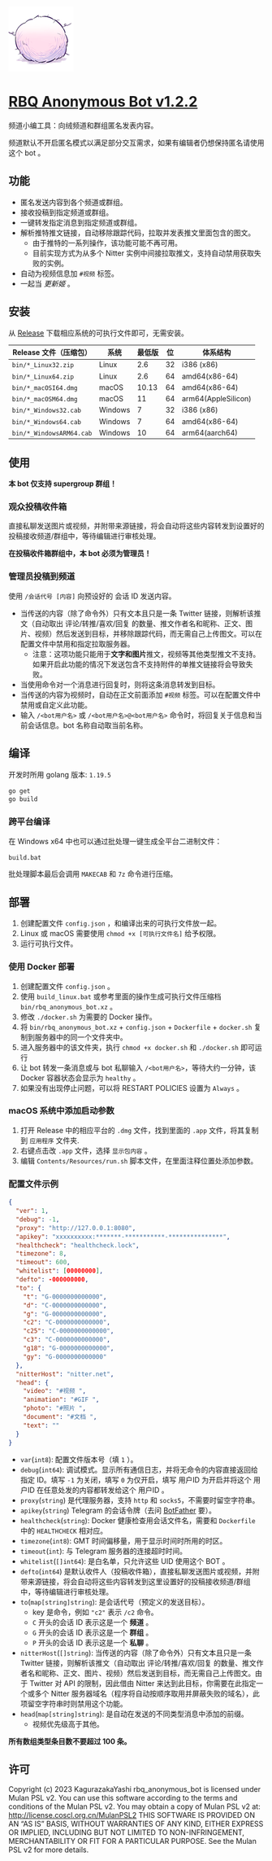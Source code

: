 ![icon](macOS/rbqanonymousbot/Assets.xcassets/AppIcon.appiconset/rbq%205.png)

# [RBQ Anonymous Bot v1.2.2](https://github.com/rbqgroup/rbq_anonymous_bot)

频道小编工具：向绒频道和群组匿名发表内容。

频道默认不开启匿名模式以满足部分交互需求，如果有编辑者仍想保持匿名请使用这个 bot 。

## 功能

- 匿名发送内容到各个频道或群组。
- 接收投稿到指定频道或群组。
- 一键转发指定消息到指定频道或群组。
- 解析推特推文链接，自动移除跟踪代码，拉取并发表推文里面包含的图文。
  - 由于推特的一系列操作，该功能可能不再可用。
  - 目前实现方式为从多个 Nitter 实例中间接拉取推文，支持自动禁用获取失败的实例。
- 自动为视频信息加 `#视频` 标签。
- 一起当 _更新姬_ 。

## 安装

从 [Release](releases) 下载相应系统的可执行文件即可，无需安装。

| Release 文件（压缩包）   | 系统    | 最低版 | 位  | 体系结构            |
| ------------------------ | ------- | ------ | --- | ------------------- |
| `bin/*_Linux32.zip`      | Linux   | 2.6    | 32  | i386 (x86)          |
| `bin/*_Linux64.zip`      | Linux   | 2.6    | 64  | amd64(x86-64)       |
| `bin/*_macOSI64.dmg`     | macOS   | 10.13  | 64  | amd64(x86-64)       |
| `bin/*_macOSM64.dmg`     | macOS   | 11     | 64  | arm64(AppleSilicon) |
| `bin/*_Windows32.cab`    | Windows | 7      | 32  | i386 (x86)          |
| `bin/*_Windows64.cab`    | Windows | 7      | 64  | amd64(x86-64)       |
| `bin/*_WindowsARM64.cab` | Windows | 10     | 64  | arm64(aarch64)      |

## 使用

**本 bot 仅支持 supergroup 群组！**

### 观众投稿收件箱

直接私聊发送图片或视频，并附带来源链接，将会自动将这些内容转发到设置好的投稿接收频道/群组中，等待编辑进行审核处理。

**在投稿收件箱群组中，本 bot 必须为管理员！**

### 管理员投稿到频道

使用 `/会话代号 [内容]` 向预设好的 会话 ID 发送内容。

- 当传送的内容（除了命令外）只有文本且只是一条 Twitter 链接，则解析该推文（自动取出 评论/转推/喜欢/回复 的数量、推文作者名和昵称、正文、图片、视频）然后发送到目标，并移除跟踪代码，而无需自己上传图文。可以在配置文件中禁用和指定拉取服务器。
  - 注意：这项功能只能用于**文字和图片**推文，视频等其他类型推文不支持。如果开启此功能的情况下发送包含不支持附件的单推文链接将会导致失败。
- 当使用命令对一个消息进行回复时，则将这条消息转发到目标。
- 当传送的内容为视频时，自动在正文前面添加 `#视频` 标签。可以在配置文件中禁用或自定义此功能。
- 输入 `/<bot用户名>` 或 `/<bot用户名>@<bot用户名>` 命令时，将回复关于信息和当前会话信息。bot 名称自动取当前名称。

## 编译

开发时所用 golang 版本: `1.19.5`

```sh
go get
go build
```

### 跨平台编译

在 Windows x64 中也可以通过批处理一键生成全平台二进制文件：

```bat
build.bat
```

批处理脚本最后会调用 `MAKECAB` 和 `7z` 命令进行压缩。

## 部署

1. 创建配置文件 `config.json` ，和编译出来的可执行文件放一起。
2. Linux 或 macOS 需要使用 `chmod +x [可执行文件名]` 给予权限。
3. 运行可执行文件。

### 使用 Docker 部署

1. 创建配置文件 `config.json` 。
2. 使用 `build_linux.bat` 或参考里面的操作生成可执行文件压缩档 `bin/rbq_anonymous_bot.xz` 。
3. 修改 `./docker.sh` 为需要的 Docker 操作。
4. 将 `bin/rbq_anonymous_bot.xz` + `config.json` + `Dockerfile` + `docker.sh` 复制到服务器中的同一个文件夹中。
5. 进入服务器中的该文件夹，执行 `chmod +x docker.sh` 和 `./docker.sh` 即可运行
6. 让 bot 转发一条消息或与 bot 私聊输入 `/<bot用户名>`，等待大约一分钟，该 Docker 容器状态会显示为 `healthy` 。
7. 如果没有出现停止问题，可以将 RESTART POLICIES 设置为 `Always` 。

### macOS 系统中添加启动参数

1. 打开 Release 中的相应平台的 `.dmg` 文件，找到里面的 `.app` 文件，将其复制到 `应用程序` 文件夹.
2. 右键点击改 `.app` 文件，选择 `显示包内容` 。
3. 编辑 `Contents/Resources/run.sh` 脚本文件，在里面注释位置处添加参数。

### 配置文件示例

```json
{
  "ver": 1,
  "debug": -1,
  "proxy": "http://127.0.0.1:8080",
  "apikey": "xxxxxxxxxx:*******-***********-***************",
  "healthcheck": "healthcheck.lock",
  "timezone": 8,
  "timeout": 600,
  "whitelist": [00000000],
  "defto": -000000000,
  "to": {
    "t": "G-0000000000000",
    "d": "C-0000000000000",
    "g": "G-0000000000000",
    "c2": "C-0000000000000",
    "c25": "C-0000000000000",
    "c3": "C-0000000000000",
    "g18": "G-0000000000000",
    "gy": "G-0000000000000"
  },
  "nitterHost": "nitter.net",
  "head": {
    "video": "#视频 ",
    "animation": "#GIF ",
    "photo": "#照片 ",
    "document": "#文档 ",
    "text": ""
  }
}
```

- `var`(`int8`): 配置文件版本号（填 `1` ）。
- `debug`(`int64`): 调试模式。显示所有通信日志，并将无命令的内容直接返回给指定 ID。填写 `-1` 为关闭，填写 `0` 为仅开启，填写 用户ID 为开启并将这个 用户ID 在任意处发的内容都转发给这个 用户ID 。
- `proxy`(`string`) 是代理服务器，支持 `http` 和 `socks5`，不需要时留空字符串。
- `apikey`(`string`) Telegram 的会话令牌（去问 [BotFather](https://t.me/BotFather) 要）。
- `healthcheck`(`string`): Docker 健康检查用会话文件名，需要和 `Dockerfile` 中的 `HEALTHCHECK` 相对应。
- `timezone`(`int8`): GMT 时间偏移量，用于显示时间时所用的时区。
- `timeout`(`int`): 与 Telegram 服务器的连接超时时间。
- `whitelist`(`[]int64`): 是白名单，只允许这些 UID 使用这个 BOT 。
- `defto`(`int64`) 是默认收件人（投稿收件箱），直接私聊发送图片或视频，并附带来源链接，将会自动将这些内容转发到这里设置好的投稿接收频道/群组中，等待编辑进行审核处理。
- `to`(`map[string]string`): 是会话代号（预定义的发送目标）。
  - key 是命令，例如 `"c2"` 表示 `/c2` 命令。
  - `C` 开头的会话 ID 表示这是一个 **频道** 。
  - `G` 开头的会话 ID 表示这是一个 **群组** 。
  - `P` 开头的会话 ID 表示这是一个 **私聊** 。
- `nitterHost`(`[]string`): 当传送的内容（除了命令外）只有文本且只是一条 Twitter 链接，则解析该推文（自动取出 评论/转推/喜欢/回复 的数量、推文作者名和昵称、正文、图片、视频）然后发送到目标，而无需自己上传图文。由于 Twitter 对 API 的限制，因此借由 Nitter 来达到此目标，你需要在此指定一个或多个 Nitter 服务器域名（程序将自动按顺序取用并屏蔽失败的域名），此项留空字符串时则禁用这个功能。
- `head`(`map[string]string`): 是自动在发送的不同类型消息中添加的前缀。
  - 视频优先级高于其他。

**所有数组类型条目数不要超过 100 条。**

## 许可

Copyright (c) 2023 KagurazakaYashi rbq_anonymous_bot is licensed under Mulan PSL v2. You can use this software according to the terms and conditions of the Mulan PSL v2. You may obtain a copy of Mulan PSL v2 at: http://license.coscl.org.cn/MulanPSL2 THIS SOFTWARE IS PROVIDED ON AN “AS IS” BASIS, WITHOUT WARRANTIES OF ANY KIND, EITHER EXPRESS OR IMPLIED, INCLUDING BUT NOT LIMITED TO NON-INFRINGEMENT, MERCHANTABILITY OR FIT FOR A PARTICULAR PURPOSE. See the Mulan PSL v2 for more details.
